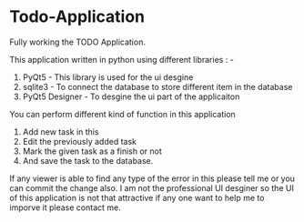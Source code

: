 # Todo-Application


Fully working the TODO Application.

This application written in python using different libraries : -
  1. PyQt5 - This library is used for the ui desgine
  2. sqlite3 - To connect the database to store different item in the database
  3. PyQt5 Designer - To desgine the ui part of the applicaiton

You can perform different kind of function in this application
  1. Add new task in this 
  2. Edit the previously added task
  3. Mark the given task as a finish or not
  4. And save the task to the database.

If any viewer is able to find any type of the error in this please tell me or you can commit the change also.
I am not the professional UI desginer so the UI of this application is not that attractive if any one want to help me to imporve it please contact me.



